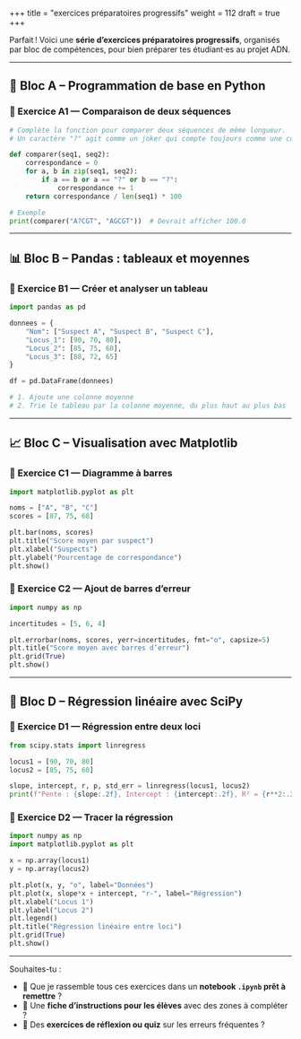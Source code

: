 +++
title = "exercices préparatoires progressifs"
weight = 112
draft = true
+++

Parfait ! Voici une **série d’exercices préparatoires progressifs**, organisés par bloc de compétences, pour bien préparer tes étudiant·es au projet ADN.

---

## 🔁 Bloc A – Programmation de base en Python

### 🧪 Exercice A1 — Comparaison de deux séquences

```python
# Complète la fonction pour comparer deux séquences de même longueur.
# Un caractère "?" agit comme un joker qui compte toujours comme une correspondance.

def comparer(seq1, seq2):
    correspondance = 0
    for a, b in zip(seq1, seq2):
        if a == b or a == "?" or b == "?":
            correspondance += 1
    return correspondance / len(seq1) * 100

# Exemple
print(comparer("A?CGT", "AGCGT"))  # Devrait afficher 100.0
```

---

## 📊 Bloc B – Pandas : tableaux et moyennes

### 🧪 Exercice B1 — Créer et analyser un tableau

```python
import pandas as pd

donnees = {
    "Nom": ["Suspect A", "Suspect B", "Suspect C"],
    "Locus_1": [90, 70, 80],
    "Locus_2": [85, 75, 60],
    "Locus_3": [88, 72, 65]
}

df = pd.DataFrame(donnees)

# 1. Ajoute une colonne moyenne
# 2. Trie le tableau par la colonne moyenne, du plus haut au plus bas
```

---

## 📈 Bloc C – Visualisation avec Matplotlib

### 🧪 Exercice C1 — Diagramme à barres

```python
import matplotlib.pyplot as plt

noms = ["A", "B", "C"]
scores = [87, 75, 68]

plt.bar(noms, scores)
plt.title("Score moyen par suspect")
plt.xlabel("Suspects")
plt.ylabel("Pourcentage de correspondance")
plt.show()
```

### 🧪 Exercice C2 — Ajout de barres d’erreur

```python
import numpy as np

incertitudes = [5, 6, 4]

plt.errorbar(noms, scores, yerr=incertitudes, fmt="o", capsize=5)
plt.title("Score moyen avec barres d’erreur")
plt.grid(True)
plt.show()
```

---

## 📐 Bloc D – Régression linéaire avec SciPy

### 🧪 Exercice D1 — Régression entre deux loci

```python
from scipy.stats import linregress

locus1 = [90, 70, 80]
locus2 = [85, 75, 60]

slope, intercept, r, p, std_err = linregress(locus1, locus2)
print(f"Pente : {slope:.2f}, Intercept : {intercept:.2f}, R² = {r**2:.3f}, erreur = {std_err:.2f}")
```

### 🧪 Exercice D2 — Tracer la régression

```python
import numpy as np
import matplotlib.pyplot as plt

x = np.array(locus1)
y = np.array(locus2)

plt.plot(x, y, "o", label="Données")
plt.plot(x, slope*x + intercept, "r-", label="Régression")
plt.xlabel("Locus 1")
plt.ylabel("Locus 2")
plt.legend()
plt.title("Régression linéaire entre loci")
plt.grid(True)
plt.show()
```

---

Souhaites-tu :

* 📁 Que je rassemble tous ces exercices dans un **notebook `.ipynb` prêt à remettre** ?
* 📝 Une **fiche d’instructions pour les élèves** avec des zones à compléter ?
* 🧠 Des **exercices de réflexion ou quiz** sur les erreurs fréquentes ?

